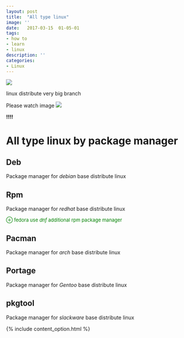 ```yaml
---
layout: post
title:  "All type linux"
image: ''
date:   2017-03-15  01-05-01
tags:
- how to
- learn
- linux
description: ''
categories:
- Linux  
---
```


<img src="{{ site.url }}/assets/img/all-type-linux/choose-linux-package-670x335.jpg ">


<p>linux distribute very big branch</p>
Please watch image 

<img src="{{ site.url }}/assets/img/all-type-linux/Linux_Distribution_Timeline.svg ">


<b> !!!! </b>
<!-- warning -->

# All type linux by package manager

## Deb

Package manager for <i>debian</i> base distribute linux

## Rpm

Package manager for <i>redhat</i> base distribute linux

<p style="font-size: 13px;color: green;">⊕ fedora use <i>dnf</i> additional rpm package manager</p>

## Pacman

Package manager for <i>arch</i> base distribute linux

## Portage

Package manager for <i>Gentoo</i> base distribute linux


## pkgtool

Package manager for <i>slackware</i> base distribute linux


{% include content_option.html %}

